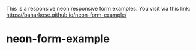 This is a responsive neon responsive form examples. You visit via this link:  https://baharkose.github.io/neon-form-example/ 

# neon-form-example
